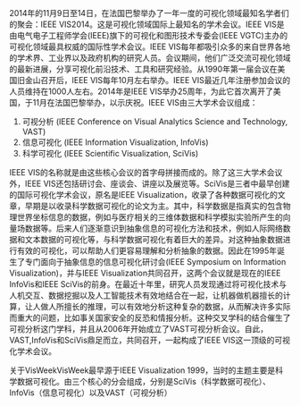 ﻿
2014年的11月9日至14日，在法国巴黎举办了一年一度的可视化领域最知名学者们的聚会：IEEE VIS2014。这是可视化领域国际上最知名的学术会议。IEEE VIS是由电气电子工程师学会(IEEE)旗下的可视化和图形技术专委会(IEEE VGTC)主办的可视化领域最具权威的国际性学术会议。IEEE VIS每年都吸引众多的来自世界各地的学术界、工业界以及政府机构的研究人员。会议期间，他们广泛交流可视化领域的最新进展，分享可视化前沿技术、工具和研究经验。从1990年第一届会议在美国旧金山召开后，IEEE VIS每年10月左右举办。IEEE VIS最近几年注册参加会议的人员维持在1000人左右。2014年是IEEE VIS举办25周年，为此它首次离开了美国，于11月在法国巴黎举办，以示庆祝。IEEE VIS由三大学术会议组成：
1. 可视分析 (IEEE Conference on Visual Analytics Science and Technology, VAST)
2. 信息可视化 (IEEE Information Visualization, InfoVis)
3. 科学可视化 (IEEE Scientific Visualization, SciVis)

IEEE VIS的名称就是由这些核心会议的首字母拼接而成的。除了这三大学术会议外，IEEE VIS还包括研讨会、座谈会、讲座以及展览等。SciVis是三者中最早创建的国际可视化学术会议，原名是IEEE Visualization，收录了各种数据可视化的文章，早期是以收录科学数据可视化的论文为主。其中，科学数据是指真实的包含物理世界坐标信息的数据，例如与医疗相关的三维体数据和科学模拟实验所产生的向量场数据等。后来人们逐渐意识到抽象信息的可视化方法和技术，例如人际网络数据和文本数据的可视化等，与科学数据可视化有着巨大的差异。对这种抽象数据进行有效的可视化，可以帮助人们更容易理解和分析抽象的数据。因此在1995年诞生了专门面向于抽象信息的信息可视化研讨会(IEEE Symposium on Information Visualization)，并与IEEE Visualization共同召开，这两个会议就是现在的IEEE InfoVis和IEEE SciVis的前身。在最近十年里，研究人员发现通过将可视化技术与人机交互、数据挖掘以及人工智能技术有效地结合在一起，让机器做机器擅长的计算，让人做人所擅长的推理，可以有效地分析这种复杂的数据，从而解决许多实际而重大的问题，比如事关国家安全的反恐和情报分析。这种交叉学科的结合催生了可视分析这门学科，并且从2006年开始成立了VAST可视分析会议。自此，VAST,InfoVis和SciVis鼎足而立，共同召开，一起构成了IEEE VIS这一顶级的可视化学术会议。

关于VisWeekVisWeek最早源于IEEE Visualization 1999，当时的主题主要是科学数据可视化。由三个核心的分会组成，分别是SciVis（科学数据可视化）、InfoVis（信息可视化）以及VAST（可视分析）
